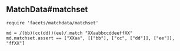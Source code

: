## MatchData#matchset

    require 'facets/matchdata/matchset'

    md = /(bb)(cc(dd))(ee)/.match "XXaabbccddeeffXX"
    md.matchset.assert == ["XXaa", [["bb"], ["cc", ["dd"]], ["ee"]], "ffXX"]

